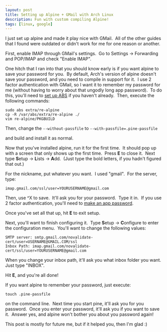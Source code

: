 ```yaml
---
layout: post
title: Setting up Alpine + GMail with Arch Linux
description: Fun with custom compiling Alpine!
tags: [linux, google]
---
```

I just set up alpine and made it play nice with GMail.  All of the other guides that I found were outdated or didn't work for me for one reason or another.

First, enable IMAP through GMail's settings.  Go to Settings -> Forwarding and POP/IMAP and check "Enable IMAP".

One hitch that I ran into that you should know early is if you want alpine to save your password for you.  By default, Arch's version of alpine doesn't save your password, and you need to compile in support for it.  I use 2 factor authentication with GMail, so I want it to remember my password for me (without having to worry about that ungodly long app password).  To do this, you'll need to <a href="https://wiki.archlinux.org/index.php/Arch_Build_System#How_to_use_ABS">set up ABS</a> if you haven't already.  Then, execute the following commands:

```
sudo abs extra/re-alpine
cp -R /var/abs/extra/re-alpine ./
vim re-alpine/PKGBUILD
```

Then, change the `--without-passfile` to `--with-passfile=.pine-passfile`

and build and install it as normal.

Now that you've installed alpine, run it for the first time.  It should pop up with a screen that only shows up the first time.  Press **E** to close it.  Next type **S**etup -> **L**ists -> **A**dd.  (Just type the bold letters, if you hadn't figured that out.)

For the nickname, put whatever you want.  I used "gmail".  For the server, type:

```
imap.gmail.com/ssl/user=YOURUSERNAME@gmail.com
```

Then, use ^X to save.  It'll ask you for your password.  Type it in.  If you use 2 factor authentication, you'll need to <a href="https://accounts.google.com/b/0/SmsAuthSettings#asps">make an app password</a>.

Once you've set all that up, hit **E** to exit setup.

Next, you'll want to finish configuring it.  Type **S**etup -> **C**onfigure to enter the configuration menu.  You'll want to change the following values:

```
SMTP server: smtp.gmail.com/novalidate-cert/user=USERNAME@GMAIL.COM/ssl
Inbox Path: imap.gmail.com/novalidate-cert/ssl/user=YOURUSERNAME@gmail.com
```

When you change your inbox path, it'll ask you what inbox folder you want.  Just type "INBOX".

Hit **E**, and you're all done!

If you want alpine to remember your password, just execute:

```
touch .pine-passfile
```

on the command line.  Next time you start pine, it'll ask you for you password.  Once you enter your password, it'll ask you if you want to save it.  Answer yes, and alpine won't bother you about you password again!

This post is mostly for future me, but if it helped you, then I'm glad :)
